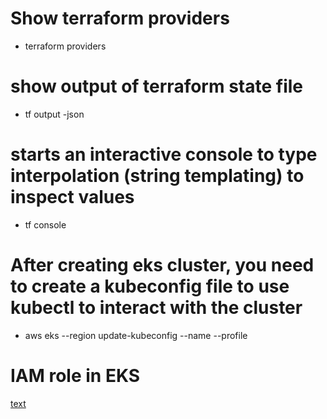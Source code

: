 # Show terraform providers
- terraform providers
# show output of terraform state file
- tf output -json

# starts an interactive console to type interpolation (string templating) to inspect values
- tf console

# After creating eks cluster, you need to create a kubeconfig file to use kubectl to interact with the cluster
- aws eks --region <region> update-kubeconfig --name <cluster-name> --profile <profile-name>

# IAM role in EKS
[text](https://www.youtube.com/watch?v=EGdN21F2Jfw)